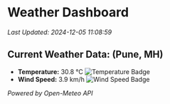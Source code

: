 
# Weather Dashboard

_Last Updated: 2024-12-05 11:08:59_

## Current Weather Data: (Pune, MH)
- **Temperature:** 30.8 °C ![Temperature Badge](https://img.shields.io/badge/Temperature-High%20Temp-orange)
- **Wind Speed:** 3.9 km/h ![Wind Speed Badge](https://img.shields.io/badge/Wind%20Speed-Low%20Wind-blue)

*Powered by Open-Meteo API*
